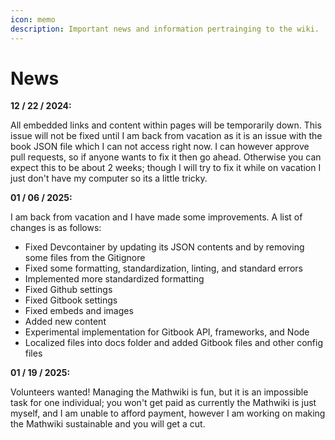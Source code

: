```yaml
---
icon: memo
description: Important news and information pertrainging to the wiki.
---
```


# News

**12 / 22 / 2024:**

All embedded links and content within pages will be temporarily down. This issue will not be fixed until I am back from vacation as it is an issue with the book JSON file which I can not access right now. I can however approve pull requests, so if anyone wants to fix it then go ahead. Otherwise you can expect this to be about 2 weeks; though I will try to fix it while on vacation I just don't have my computer so its a little tricky.

**01 / 06 / 2025:**

I am back from vacation and I have made some improvements. A list of changes is as follows:

* Fixed Devcontainer by updating its JSON contents and by removing some files from the Gitignore
* Fixed some formatting, standardization, linting, and standard errors
* Implemented more standardized formatting
* Fixed Github settings
* Fixed Gitbook settings
* Fixed embeds and images
* Added new content
* Experimental implementation for Gitbook API, frameworks, and Node
* Localized files into docs folder and added Gitbook files and other config files&#x20;

**01 / 19 / 2025:**&#x20;

Volunteers wanted! Managing the Mathwiki is fun, but it is an impossible task for one individual; you won't get paid as currently the Mathwiki is just myself, and I am unable to afford payment, however I am working on making the Mathwiki sustainable and you will get a cut.

